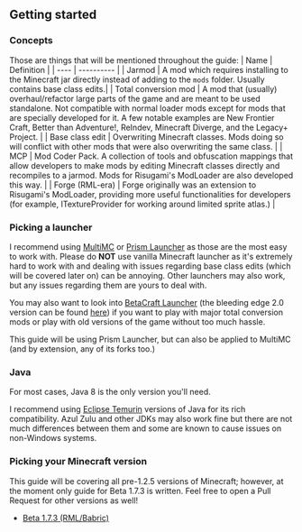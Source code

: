 ## Getting started
### Concepts
Those are things that will be mentioned throughout the guide:
| Name | Definition |
| ---- | ---------- |
| Jarmod | A mod which requires installing to the Minecraft jar directly instead of adding to the `mods` folder. Usually contains base class edits.|
| Total conversion mod | A mod that (usually) overhaul/refactor large parts of the game and are meant to be used standalone. Not compatible with normal loader mods except for mods that are specially developed for it. A few notable examples are New Frontier Craft, Better than Adventure!, ReIndev, Minecraft Diverge, and the Legacy+ Project. |
| Base class edit | Overwriting Minecraft classes. Mods doing so will conflict with other mods that were also overwriting the same class. |
| MCP | Mod Coder Pack. A collection of tools and obfuscation mappings that allow developers to make mods by editing Minecraft classes directly and recompiles to a jarmod. Mods for Risugami's ModLoader are also developed this way. |
| Forge (RML-era) | Forge originally was an extension to Risugami's ModLoader, providing more useful functionalities for developers (for example, ITextureProvider for working around limited sprite atlas.) |
### Picking a launcher
I recommend using [MultiMC](https://multimc.org/) or [Prism Launcher](https://prismlauncher.org/) as those are the most easy to work with. Please do **NOT** use vanilla Minecraft launcher as it's extremely hard to work with and dealing with issues regarding base class edits (which will be covered later on) can be annoying. Other launchers may also work, but any issues regarding them are yours to deal with.

You may also want to look into [BetaCraft Launcher](https://betacraft.uk/) (the bleeding edge 2.0 version can be found [here](https://github.com/betacraftuk/betacraft-launcher/releases)) if you want to play with major total conversion mods or play with old versions of the game without too much hassle.

This guide will be using Prism Launcher, but can also be applied to MultiMC (and by extension, any of its forks too.)
### Java
For most cases, Java 8 is the only version you'll need.

I recommend using [Eclipse Temurin](https://adoptium.net/temurin/releases/?version=8) versions of Java for its rich compatibility. Azul Zulu and other JDKs may also work fine but there are not much differences between them and some are known to cause issues on non-Windows systems.
### Picking your Minecraft version
This guide will be covering all pre-1.2.5 versions of Minecraft; however, at the moment only guide for Beta 1.7.3 is written. Feel free to open a Pull Request for other versions as well!
* [Beta 1.7.3 (RML/Babric)](versions/b1.7.3.md)